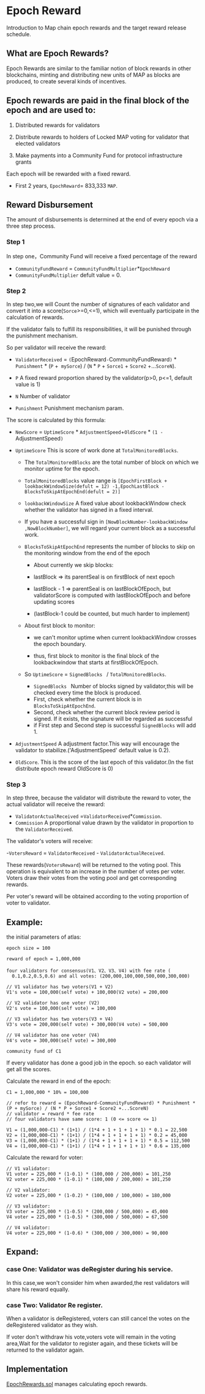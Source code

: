 # Epoch Reward

Introduction to Map chain epoch rewards and the target reward release schedule.

## What are Epoch Rewards?

Epoch Rewards are similar to the familiar notion of block rewards in other blockchains, minting and distributing new
units of MAP as blocks are produced, to create several kinds of incentives.

## Epoch rewards are paid in the final block of the epoch and are used to:

1. Distributed rewards for validators

2. Distribute rewards to holders of Locked MAP voting for validator that elected validators

3. Make payments into a Community Fund for protocol infrastructure grants

Each epoch will be rewarded with a fixed reward.

- First 2 years, `EpochReward`= 833,333 `MAP`.


## Reward Disbursement

The amount of disbursements is determined at the end of every epoch via a three step process.

### Step 1

In step one，Community Fund will receive a fixed percentage of the reward

- `CommunityFundReward`  =  `CommunityFundMultiplier`*`EpochReward`
- `CommunityFundMultiplier` defult value = 0.

### Step 2

In step two,we will Count the number of signatures of each validator and convert it into a score(`Sorce`>=0,<=1), which
will eventually participate in the calculation of rewards.

If the validator fails to fulfill its responsibilities, it will be punished through the punishment mechanism.

So per validator will receive the reward:

- `ValidatorReceived` = `(`EpochReward`-`CommunityFundReward`)` \* `Punishment` \* (`P` +` mySorce`) / (`N` * `P` + `Sorce1` + `Score2` +...`ScoreN`).
  
- `P`   A fixed reward proportion shared by the validator(p>0, p<=1, default value is 1)
  
- `N`  Number of validator
  
- `Punishment`  Punishment mechanism param.

The score is calculated by this formula:

- `NewScore` = `UptimeScore` \* `AdjustmentSpeed`+`OldScore` \* `(1 - `AdjustmentSpeed`)`
  
- `UptimeScore` This is score of work done at `TotalMonitoredBlocks`.

  - The `TotalMonitoredBlocks` are the total number of block on which we monitor uptime for the epoch.
  
  - `TotalMonitoredBlocks` value range is  `[EpochFirstBlock + lookbackWindowSize(defult = 12) -1,EpochLastBlock - BlocksToSkipAtEpochEnd(defult = 2)]`
  
  - `lookbackWindowSize` A fixed value about lookbackWindow check whether the validator has signed in a fixed interval.
  - If you have a successful sign in `[NowBlockNumber-lookbackWindow ,NowBlockNumber]`, we will regard your current block as a successful work.
  
  - `BlocksToSkipAtEpochEnd` represents the number of blocks to skip on the monitoring window from the end of the
    epoch

    - About currently we skip blocks:
  
    - lastBlock => its parentSeal is on firstBlock of next epoch
  
    - lastBlock - 1 => parentSeal is on lastBlockOfEpoch, but validatorScore is computed with lastBlockOfEpoch and
      before updating scores

    - (lastBlock-1 could be counted, but much harder to implement)
  
  - About first block to monitor:
  
    - we can't monitor uptime when current lookbackWindow crosses the epoch boundary.
  
    - thus, first block to monitor is the final block of the lookbackwindow that starts at firstBlockOfEpoch.
  
  - So `UptimeScore` = `SignedBlocks ` / `TotalMonitoredBlocks`.
  
    - `SignedBlocks ` Number of blocks signed by validator,this will be checked every time the block is produced.
    - First, check whether the current block is in `BlocksToSkipAtEpochEnd`.
    - Second, check whether the current block review period is signed. If it exists, the signature will be regarded
      as successful
    - if First step and Second step is successful `SignedBlocks` will add 1.
- `AdjustmentSpeed`  A adjustment factor.This way will encourage the validator to stabilize.('AdjustmentSpeed' default value is 0.2).
- `OldScore`. This is the score of the last epoch of this validator.(In the fist distribute epoch reward OldScore is 0)

### Step 3

In step three, because the validator will distribute the reward to voter, the actual validator will receive the reward:

- `ValidatorActualReceived` =`ValidatorReceived`*`Commission`.
- `Commission` A proportional value drawn by the validator in proportion to the `ValidatorReceived`.

The validator's voters will receive:

-`VotersReward` = `ValidatorReceived` - `ValidatorActualReceived`.

These rewards(`VotersReward`) will be returned to the voting pool. This operation is equivalent to an increase in the number of votes per voter. Voters draw their votes from the voting pool and get corresponding rewards.

Per voter's reward will be obtained according to the voting proportion of voter to validator.

## Example:

the initial parameters of atlas:
```
epoch size = 100

reward of epoch = 1,000,000

four validators for consensus(V1、V2、V3、V4) with fee rate (
  0.1,0.2,0.5,0.6) and all votes: (200,000,100,000,500,000,300,000)

// V1 validator has two voters(V1 + V2)
V1's vote = 100,000(self vote) + 100,000(V2 vote) = 200,000

// V2 validator has one voter (V2)
V2's vote = 100,000(self vote) = 100,000

// V3 validator has two voters(V3 + V4)
V3's vote = 200,000(self vote) + 300,000(V4 vote) = 500,000

// V4 validator has one voter (V4)
V4's vote = 300,000(self vote) = 300,000

community fund of C1
```

If every validator has done a good job in the epoch. so each validator will get all the scores.

Calculate the reward in end of the epoch:
```
C1 = 1,000,000 * 10% = 100,000

// refor to reward = (EpochReward-CommunityFundReward) * Punishment * (P + mySorce) / (N * P + Sorce1 + Score2 +...ScoreN)
// validator = reward * fee rate
// four validators have same score: 1 (0 <= score <= 1)

V1 = (1,000,000-C1) * (1+1) / (1*4 + 1 + 1 + 1 + 1) * 0.1 = 22,500
V2 = (1,000,000-C1) * (1+1) / (1*4 + 1 + 1 + 1 + 1) * 0.2 = 45,000
V3 = (1,000,000-C1) * (1+1) / (1*4 + 1 + 1 + 1 + 1) * 0.5 = 112,500
V4 = (1,000,000-C1) * (1+1) / (1*4 + 1 + 1 + 1 + 1) * 0.6 = 135,000
```

Calculate the reward for voter:

```
// V1 validator:
V1 voter = 225,000 * (1-0.1) * (100,000 / 200,000) = 101,250
V2 voter = 225,000 * (1-0.1) * (100,000 / 200,000) = 101,250

// V2 validator:
V2 voter = 225,000 * (1-0.2) * (100,000 / 100,000) = 180,000

// V3 validator:
V3 voter = 225,000 * (1-0.5) * (200,000 / 500,000) = 45,000
V4 voter = 225,000 * (1-0.5) * (300,000 / 500,000) = 67,500

// V4 validator:
V4 voter = 225,000 * (1-0.6) * (300,000 / 300,000) = 90,000

```

## Expand:

### case One: Validator was deRegister during his service.

In this case,we won't consider him when awarded,the rest validators will share his reward equally.

### case Two: Validator Re register.

When a validator is deRegistered, voters can still cancel the votes on the deRegistered validator as they wish.

If voter don't withdraw his vote,voters vote will remain in the voting area,Wait for the validator to register again,
and these tickets will be returned to the validator again.

## Implementation

[EpochRewards.sol](https://github.com/mapprotocol/atlas-contracts/blob/main/contracts/governance/EpochRewards.sol) manages  calculating epoch rewards.